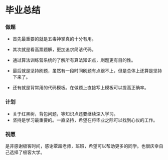 # 毕业总结

### 做题

+ 首先最重要的就是五毒神掌真的十分有用。
+ 其次就是看高票题解，更加追求简洁代码。
+ 通过算法训练营系统的了解所有算法知识点，刷题更有目的性。
+ 最后就是坚持刷题，虽然有一段时间刷题有点跟不上，但是总体上还算是坚持下来了。

+ 还有就是背常用的代码模板。在做题上直接写上模板可以提高正确率。

### 计划

+ 关于红黑树，背包问题，等知识点还要继续深入学习。
+ 坚持是学习最重要的。一直坚持，希望在将毕业之际可以找到心仪的工作。

### 祝愿

​	是非感谢极客时间，感谢覃超老师，班班，希望可以帮助更多的同学。也很庆幸自己选择了极客大学。